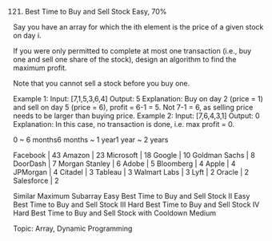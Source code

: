 121. Best Time to Buy and Sell Stock
Easy, 70%

Say you have an array for which the ith element is the price of a given stock on day i.

If you were only permitted to complete at most one transaction (i.e., buy one and sell one share of the stock), design an algorithm to find the maximum profit.

Note that you cannot sell a stock before you buy one.

Example 1:
Input: [7,1,5,3,6,4]
Output: 5
Explanation: Buy on day 2 (price = 1) and sell on day 5 (price = 6), profit = 6-1 = 5.
             Not 7-1 = 6, as selling price needs to be larger than buying price.
Example 2:
Input: [7,6,4,3,1]
Output: 0
Explanation: In this case, no transaction is done, i.e. max profit = 0.

0 ~ 6 months6 months ~ 1 year1 year ~ 2 years

Facebook | 43 Amazon | 23 Microsoft | 18 Google | 10 Goldman Sachs | 8 DoorDash | 7 Morgan Stanley | 6 Adobe | 5 Bloomberg | 4 Apple | 4 JPMorgan | 4 Citadel | 3 Tableau | 3 Walmart Labs | 3 Lyft | 2 Oracle | 2 Salesforce | 2

Similar
Maximum Subarray Easy
Best Time to Buy and Sell Stock II Easy
Best Time to Buy and Sell Stock III Hard
Best Time to Buy and Sell Stock IV Hard
Best Time to Buy and Sell Stock with Cooldown Medium

Topic: Array, Dynamic Programming
